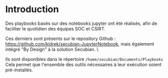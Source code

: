 # Introduction

Des playbooks basés sur des notebooks jupyter ont été réalisés, afin de faciliter le quotidien des équipes SOC et CSIRT.

Ces derniers sont présents sur le repository Github : <https://github.com/kidrek/secubian-JupyterNotebook>, mais également intégré "By Design" à la solution Secubian. \

Ils sont disponibles dans le répertoire ```/home/secubian/Documents/Playbooks```
Cela permet que l'ensemble des outils nécessaires à leur exécution soient pré-installés.

